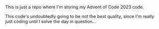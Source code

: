 This is just a repo where I'm storing my Advent of Code 2023 code.

This code's undoubtedly going to be not the best quality, since I'm really just coding until I solve the day in question...
